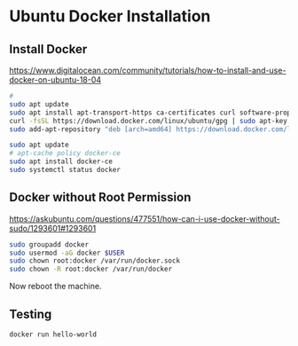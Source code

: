 # Ubuntu Docker Installation 

## Install Docker 

<https://www.digitalocean.com/community/tutorials/how-to-install-and-use-docker-on-ubuntu-18-04>

```sh
# 
sudo apt update
sudo apt install apt-transport-https ca-certificates curl software-properties-common
curl -fsSL https://download.docker.com/linux/ubuntu/gpg | sudo apt-key add -
sudo add-apt-repository "deb [arch=amd64] https://download.docker.com/linux/ubuntu bionic stable"

sudo apt update
# apt-cache policy docker-ce
sudo apt install docker-ce
sudo systemctl status docker
```

## Docker without Root Permission 

<https://askubuntu.com/questions/477551/how-can-i-use-docker-without-sudo/1293601#1293601>

```sh
sudo groupadd docker
sudo usermod -aG docker $USER
sudo chown root:docker /var/run/docker.sock
sudo chown -R root:docker /var/run/docker
```

Now reboot the machine. 

## Testing 

```sh
docker run hello-world
```
